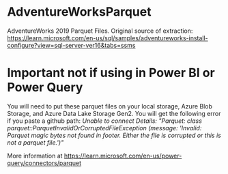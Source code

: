 # AdventureWorksParquet
AdventureWorks 2019 Parquet Files. Original source of extraction: https://learn.microsoft.com/en-us/sql/samples/adventureworks-install-configure?view=sql-server-ver16&tabs=ssms

# Important not if using in Power BI or Power Query
You will need to put these parquet files on your local storage, Azure Blob Storage, and Azure Data Lake Storage Gen2. You will get the following error if you paste a github path: 
_Unable to connect
Details: "Parquet: class parquet::ParquetInvalidOrCorruptedFileException (message: 'Invalid: Parquet magic bytes not found in footer. Either the file is corrupted or this is not a parquet file.')"_

More information at https://learn.microsoft.com/en-us/power-query/connectors/parquet 
